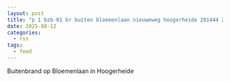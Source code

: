 ```yaml
---
layout: post
title: "p 1 bzb-01 br buiten bloemenlaan nieuweweg hoogerheide 201444 201442 201092 284831"
date: 2025-08-12
categories: 
  - rss
tags: 
  - feed
---
```


Buitenbrand op Bloemenlaan in Hoogerheide
